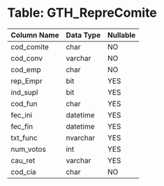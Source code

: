 # Table: GTH_RepreComite

| Column Name | Data Type | Nullable |
|-------------|-----------|----------|
| cod_comite | char | NO |
| cod_conv | varchar | NO |
| cod_emp | char | NO |
| rep_Empr | bit | YES |
| ind_supl | bit | YES |
| cod_fun | char | YES |
| fec_ini | datetime | YES |
| fec_fin | datetime | YES |
| txt_func | nvarchar | YES |
| num_votos | int | YES |
| cau_ret | varchar | YES |
| cod_cia | char | NO |
